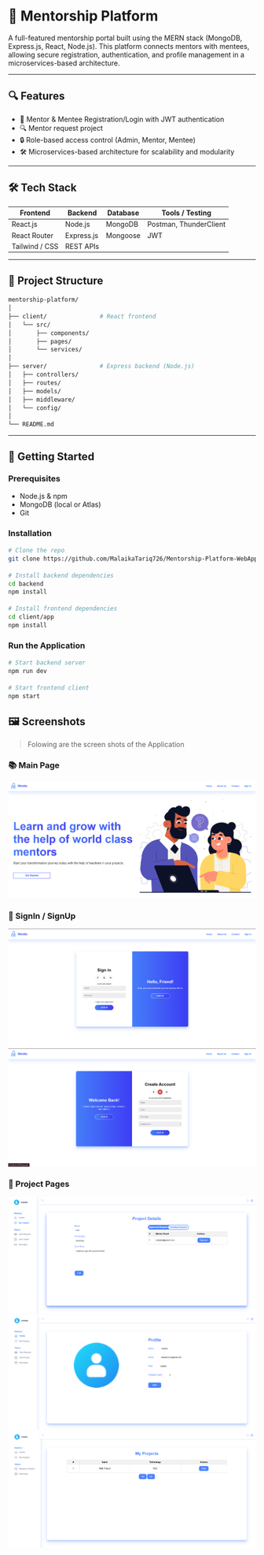 
# 🧠 Mentorship Platform

A full-featured mentorship portal built using the MERN stack (MongoDB, Express.js, React, Node.js). 
This platform connects mentors with mentees, allowing secure registration, authentication, and profile management in a microservices-based architecture.

---

## 🔍 Features

- 👤 Mentor & Mentee Registration/Login with JWT authentication
- 🔍 Mentor request project
- 🔒 Role-based access control (Admin, Mentor, Mentee)
- 🛠️ Microservices-based architecture for scalability and modularity

---

## 🛠️ Tech Stack

| Frontend         | Backend         | Database       | Tools / Testing       |
|------------------|------------------|----------------|------------------------|
| React.js         | Node.js          | MongoDB        | Postman, ThunderClient |
| React Router     | Express.js       | Mongoose       | JWT                    |
| Tailwind / CSS   | REST APIs        |                |                        |

---

## 📁 Project Structure

```bash
mentorship-platform/
│
├── client/               # React frontend
│   └── src/
│       ├── components/
│       ├── pages/
│       └── services/
│
├── server/               # Express backend (Node.js)
│   ├── controllers/
│   ├── routes/
│   ├── models/
│   ├── middleware/
│   └── config/
│
└── README.md
```

---

## 🚀 Getting Started

### Prerequisites

- Node.js & npm
- MongoDB (local or Atlas)
- Git

### Installation

```bash
# Clone the repo
git clone https://github.com/MalaikaTariq726/Mentorship-Platform-WebApp

# Install backend dependencies
cd backend
npm install

# Install frontend dependencies
cd client/app
npm install
```

### Run the Application

```bash
# Start backend server
npm run dev

# Start frontend client
npm start
```

## 🖼️ Screenshots

> Folowing are the screen shots of the Application

### 📚 Main Page  
![MainPage](https://github.com/MalaikaTariq726/Mentorship-Platform-WebApp/blob/c76c9a5d05bc144d079e440f5fe73742b22cf640/images/mentorship%20(10).png?raw=true)

### 🔐 SignIn / SignUp  
![SignIn](https://github.com/MalaikaTariq726/Mentorship-Platform-WebApp/blob/c76c9a5d05bc144d079e440f5fe73742b22cf640/images/mentorship%20(11).png?raw=true)  
![SignUp](https://github.com/MalaikaTariq726/Mentorship-Platform-WebApp/blob/c76c9a5d05bc144d079e440f5fe73742b22cf640/images/mentorship%20(1).png?raw=true)

### 📁 Project Pages  
![ProjectPage1](https://github.com/MalaikaTariq726/Mentorship-Platform-WebApp/blob/c76c9a5d05bc144d079e440f5fe73742b22cf640/images/mentorship%20(6).png?raw=true)  
![ProjectPage2](https://github.com/MalaikaTariq726/Mentorship-Platform-WebApp/blob/c76c9a5d05bc144d079e440f5fe73742b22cf640/images/mentorship%20(8).png?raw=true)  
![ProjectPage3](https://github.com/MalaikaTariq726/Mentorship-Platform-WebApp/blob/c76c9a5d05bc144d079e440f5fe73742b22cf640/images/mentorship%20(9).png?raw=true)
